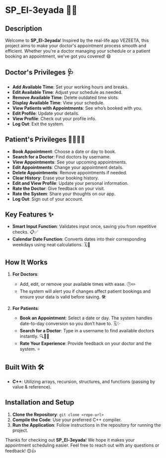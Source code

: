 # SP_El-3eyada 🏥💬

## Description

Welcome to **SP_El-3eyada**! Inspired by the real-life app VEZEETA, this project aims to make your doctor's appointment process smooth and efficient. Whether you're a doctor managing your schedule or a patient booking an appointment, we've got you covered! 😄

## Doctor's Privileges 🩺

- **Add Available Time**: Set your working hours and breaks.
- **Edit Available Time**: Adjust your schedule as needed.
- **Remove Available Time**: Delete outdated time slots.
- **Display Available Time**: View your schedule.
- **View Patients with Appointments**: See who’s booked with you.
- **Edit Profile**: Update your details.
- **View Profile**: Check out your profile info.
- **Log Out**: Exit the system.

## Patient's Privileges 👩‍⚕️👨‍⚕️

- **Book Appointment**: Choose a date or day to book.
- **Search for a Doctor**: Find doctors by username.
- **View Appointments**: See your upcoming appointments.
- **Edit Appointments**: Change your appointment details.
- **Delete Appointments**: Remove appointments if needed.
- **Clear History**: Erase your booking history.
- **Edit and View Profile**: Update your personal information.
- **Rate the Doctor**: Give feedback on your visit.
- **Rate the System**: Share your thoughts on our app.
- **Log Out**: Sign out of your account.

## Key Features ✨

- **Smart Input Function**: Validates input once, saving you from repetitive checks. 📋✅
- **Calendar Date Function**: Converts dates into their corresponding weekdays using neat calculations. 🗓️🔄

## How It Works

1. **For Doctors**:
   - Add, edit, or remove your available times with ease. 🕒✏️
   - The system will alert you if changes affect patient bookings and ensure your data is valid before saving. 🛠️

2. **For Patients**:
   - **Book an Appointment**: Select a date or day. The system handles date-to-day conversion so you don’t have to. 🗓️✨
   - **Search for a Doctor**: Type in a username to find available doctors instantly. 🔍👨‍⚕️
   - **Rate Your Experience**: Provide feedback on your doctor and the system. ⭐️

## Built With 🛠️

- **C++**: Utilizing arrays, recursion, structures, and functions (passing by value & reference).
  
## Installation and Setup

1. **Clone the Repository**: `git clone <repo-url>`
2. **Compile the Code**: Use your preferred C++ compiler.
3. **Run the Application**: Follow instructions in the repository for running the project.

Thanks for checking out **SP_El-3eyada**! We hope it makes your appointment scheduling easier. Feel free to reach out with any questions or feedback! 😊👍
